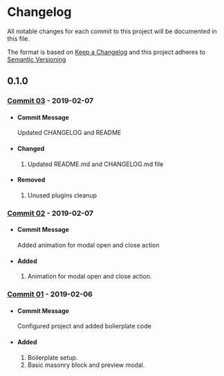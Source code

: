 # Changelog

All notable changes for each commit to this project will be documented in this file.

The format is based on [Keep a Changelog](http://keepachangelog.com/en/1.0.0/)
and this project adheres to [Semantic Versioning](http://semver.org/spec/v2.0.0.html)

## 0.1.0

### [Commit 03]() - 2019-02-07

- #### Commit Message

  Updated CHANGELOG and README

- #### Changed

  1. Updated README.md and CHANGELOG.md file

- #### Removed

  1. Unused plugins cleanup

### [Commit 02](6cb3190) - 2019-02-07

- #### Commit Message

  Added animation for modal open and close action

- #### Added

  1. Animation for modal open and close action.

### [Commit 01](fb79e43) - 2019-02-06

- #### Commit Message

  Configured project and added bolierplate code

- #### Added

  1. Boilerplate setup.
  2. Basic masonry block and preview modal.
